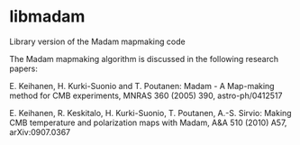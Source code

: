 # libmadam
Library version of the Madam mapmaking code

The Madam mapmaking algorithm is discussed in the following research papers:

E. Keihanen, H. Kurki-Suonio and T. Poutanen: Madam - A Map-making method for CMB experiments, MNRAS 360 (2005) 390, astro-ph/0412517	

E. Keihanen, R. Keskitalo, H. Kurki-Suonio, T. Poutanen, A.-S. Sirvio: Making CMB temperature and polarization maps with Madam, A&A 510 (2010) A57, arXiv:0907.0367
